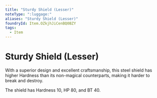 ```yaml
---
title: "Sturdy Shield (Lesser)"
noteType: ":luggage:"
aliases: "Sturdy Shield (Lesser)"
foundryId: Item.OZkjhJiCenBQ0BZY
tags:
  - Item
---
```


# Sturdy Shield (Lesser)

With a superior design and excellent craftsmanship, this steel shield has higher Hardness than its non-magical counterparts, making it harder to break and destroy.

The shield has Hardness 10, HP 80, and BT 40.
